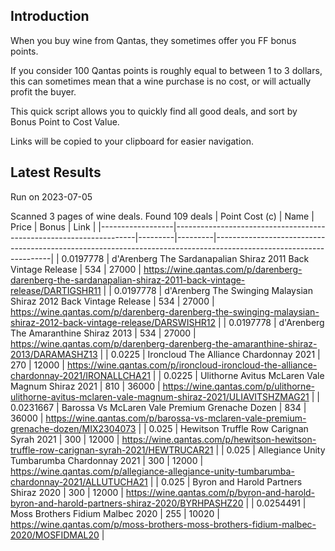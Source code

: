## Introduction

When you buy wine from Qantas, they sometimes offer you FF bonus points. 

If you consider 100 Qantas points is roughly equal to between 1 to 3 dollars, this can sometimes mean that a wine purchase is no cost, or will actually profit the buyer.

This quick script allows you to quickly find all good deals, and sort by Bonus Point to Cost Value.

Links will be copied to your clipboard for easier navigation.

## Latest Results

Run on 2023-07-05

Scanned 3 pages of wine deals.
Found 109 deals
|   Point Cost (c) | Name                                                               |   Price |   Bonus | Link                                                                                                              |
|------------------|--------------------------------------------------------------------|---------|---------|-------------------------------------------------------------------------------------------------------------------|
|        0.0197778 | d'Arenberg The Sardanapalian Shiraz 2011 Back Vintage Release      |     534 |   27000 | https://wine.qantas.com/p/darenberg-darenberg-the-sardanapalian-shiraz-2011-back-vintage-release/DARTIGSHR11      |
|        0.0197778 | d'Arenberg The Swinging Malaysian Shiraz 2012 Back Vintage Release |     534 |   27000 | https://wine.qantas.com/p/darenberg-darenberg-the-swinging-malaysian-shiraz-2012-back-vintage-release/DARSWISHR12 |
|        0.0197778 | d'Arenberg The Amaranthine Shiraz 2013                             |     534 |   27000 | https://wine.qantas.com/p/darenberg-darenberg-the-amaranthine-shiraz-2013/DARAMASHZ13                             |
|        0.0225    | Ironcloud The Alliance Chardonnay 2021                             |     270 |   12000 | https://wine.qantas.com/p/ironcloud-ironcloud-the-alliance-chardonnay-2021/IRONALLCHA21                           |
|        0.0225    | Ulithorne Avitus McLaren Vale Magnum Shiraz 2021                   |     810 |   36000 | https://wine.qantas.com/p/ulithorne-ulithorne-avitus-mclaren-vale-magnum-shiraz-2021/ULIAVITSHZMAG21              |
|        0.0231667 | Barossa Vs McLaren Vale Premium Grenache Dozen                     |     834 |   36000 | https://wine.qantas.com/p/barossa-vs-mclaren-vale-premium-grenache-dozen/MIX2304073                               |
|        0.025     | Hewitson Truffle Row Carignan Syrah 2021                           |     300 |   12000 | https://wine.qantas.com/p/hewitson-hewitson-truffle-row-carignan-syrah-2021/HEWTRUCAR21                           |
|        0.025     | Allegiance Unity Tumbarumba Chardonnay 2021                        |     300 |   12000 | https://wine.qantas.com/p/allegiance-allegiance-unity-tumbarumba-chardonnay-2021/ALLUTUCHA21                      |
|        0.025     | Byron and Harold Partners Shiraz 2020                              |     300 |   12000 | https://wine.qantas.com/p/byron-and-harold-byron-and-harold-partners-shiraz-2020/BYRHPASHZ20                      |
|        0.0254491 | Moss Brothers Fidium Malbec 2020                                   |     255 |   10020 | https://wine.qantas.com/p/moss-brothers-moss-brothers-fidium-malbec-2020/MOSFIDMAL20                              |

